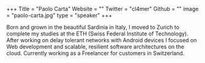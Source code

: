 +++
Title = "Paolo Carta"
Website = ""
Twitter = "cl4mer"
Github = ""
image = "paolo-carta.jpg"
type = "speaker"
+++

Born and grown in the beautiful Sardinia in Italy, I moved to Zurich to complete my
studies at the ETH (Swiss Federal Institute of Technology).
After working on delay tolerant networks with Android devices I focused on
Web development and scalable, resilient software architectures on the cloud.
Currently working as a Freelancer for customers in Switzerland.
